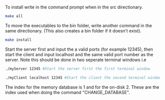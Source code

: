 To install write in the command prompt when in the src directionary.
   ```bash
   make all
   ```
To move the executables to the bin folder, write another command in the same directionary. (This also creates a bin folder if it doesn't exist).
   ```bash
   make install
   ```
Start the server first and input the a valid ports (for example 12345), then start the client and input localhost and the same valid port number as the server. Note this should be done in two seperate terminal windows
i.e 
   ```bash
   ./myServer 12345 #Start the server first the first terminal window
   ```
   ```bash
   ./myClient localhost 12345 #Start the client the second terminal window
   ```

The index for the memory database is 1 and for the on-disk 2. These are the index used when doing the command "CHANGE_DATABASE".

